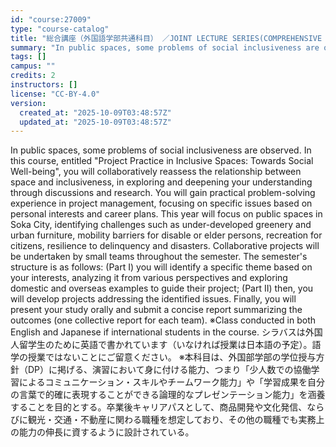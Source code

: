 ```yaml
---
id: "course:27009"
type: "course-catalog"
title: "総合講座（外国語学部共通科目） ／JOINT LECTURE SERIES(COMPREHENSIVE COURSE OF LECTURES)"
summary: "In public spaces, some problems of social inclusiveness are observed. In this course, entitled \"Project Practice in Incl…"
tags: []
campus: ""
credits: 2
instructors: []
license: "CC-BY-4.0"
version:
  created_at: "2025-10-09T03:48:57Z"
  updated_at: "2025-10-09T03:48:57Z"
---
```

In public spaces, some problems of social inclusiveness are observed. In this course, entitled "Project Practice in Inclusive Spaces: Towards Social Well-being", you will collaboratively reassess the relationship between space and inclusiveness, in exploring and deepening your understanding through discussions and research. You will gain practical problem-solving experience in project management, focusing on specific issues based on personal interests and career plans. This year will focus on public spaces in Soka City, identifying challenges such as under-developed greenery and urban furniture, mobility barriers for disable or elder persons, recreation for citizens, resilience to delinquency and disasters. Collaborative projects will be undertaken by small teams throughout the semester. The semester's structure is as follows: (Part I) you will identify a specific theme based on your interests, analyzing it from various perspectives and exploring domestic and overseas examples to guide their project; (Part II) then, you will develop projects addressing the identified issues. Finally, you will present your study orally and submit a concise report summarizing the outcomes (one collective report for each team). ※Class conducted in both English and Japanese if international students in the course. シラバスは外国人留学生のために英語で書かれています（いなければ授業は日本語の予定）。語学の授業ではないことにご留意ください。 ※本科目は、外国部学部の学位授与方針（DP）に掲げる、演習において身に付ける能力、つまり「少人数での協働学習によるコミュニケーション・スキルやチームワーク能力」や「学習成果を自分の言葉で的確に表現することができる論理的なプレゼンテーション能力」を涵養することを目的とする。卒業後キャリアパスとして、商品開発や文化発信、ならびに観光・交通・不動産に関わる職種を想定しており、その他の職種でも実務上の能力の伸長に資するように設計されている。
